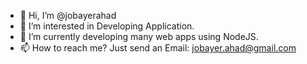 - 👋 Hi, I’m @jobayerahad
- 👀 I’m interested in Developing Application.
- 🌱 I’m currently developing many web apps using NodeJS.
- 📫 How to reach me? Just send an Email: jobayer.ahad@gmail.com
